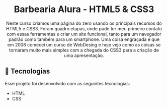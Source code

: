 <h1 align="center"> Barbearia Alura - HTML5 & CSS3 </h1>

<p align="center">
Neste curso criamos uma página do zero usando os principais recursos do HTML5 e CSS3. Foram quadro etapas, onde pude ter meu primeiro contato com essas ferramentas e criar um site funcional, tanto para um navegador padrão como também para um smartphone. 
Uma coisa engraçada é que em 2008 comecei um curso de WebDesing e hoje vejo como as coisas se tornaram muito mais simples com a chegada do CSS3 para a criação de uma apresentação.
</p>





## 🚀 Tecnologias

Esse projeto foi desenvolvido com as seguintes tecnologias:

- HTML 
- CSS

